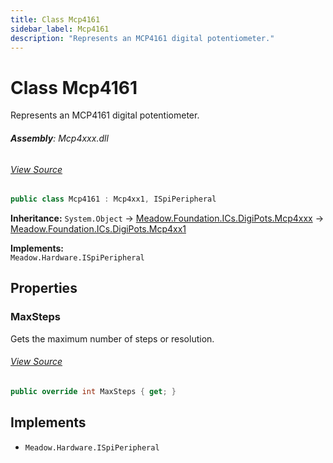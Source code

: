 ```yaml
---
title: Class Mcp4161
sidebar_label: Mcp4161
description: "Represents an MCP4161 digital potentiometer."
---
```

# Class Mcp4161
Represents an MCP4161 digital potentiometer.

###### **Assembly**: Mcp4xxx.dll
###### [View Source](https://github.com/WildernessLabs/Meadow.Foundation.git/blob/develop/Source/Meadow.Foundation.Peripherals/ICs.DigiPots.Mcp4xxx/Driver/Drivers/Mcp4161.cs#L9)
```csharp title="Declaration"
public class Mcp4161 : Mcp4xx1, ISpiPeripheral
```
**Inheritance:** `System.Object` -> [Meadow.Foundation.ICs.DigiPots.Mcp4xxx](../Meadow.Foundation.ICs.DigiPots/Mcp4xxx) -> [Meadow.Foundation.ICs.DigiPots.Mcp4xx1](../Meadow.Foundation.ICs.DigiPots/Mcp4xx1)

**Implements:**  
`Meadow.Hardware.ISpiPeripheral`

## Properties
### MaxSteps
Gets the maximum number of steps or resolution.
###### [View Source](https://github.com/WildernessLabs/Meadow.Foundation.git/blob/develop/Source/Meadow.Foundation.Peripherals/ICs.DigiPots.Mcp4xxx/Driver/Drivers/Mcp4161.cs#L12)
```csharp title="Declaration"
public override int MaxSteps { get; }
```

## Implements

* `Meadow.Hardware.ISpiPeripheral`
